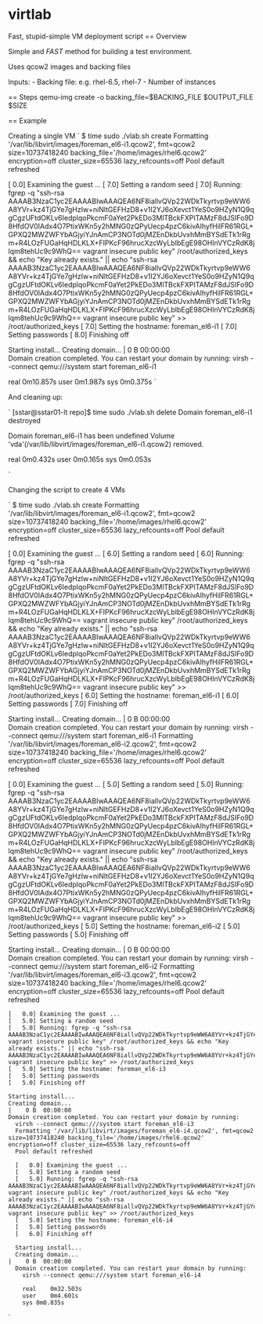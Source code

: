 virtlab
=======

Fast, stupid-simple VM deployment script
== Overview

Simple and *FAST* method for building a test environment.

Uses qcow2 images and backing files


Inputs:
    - Backing file: e.g. rhel-6.5, rhel-7
    - Number of instances

== Steps
    qemu-img create -o backing_file=$BACKING_FILE $OUTPUT_FILE $SIZE

== Example

Creating a single VM
`
$ time sudo ./vlab.sh create
Formatting '/var/lib/libvirt/images/foreman_el6-i1.qcow2', fmt=qcow2 size=10737418240 backing_file='/home/images/rhel6.qcow2' encryption=off cluster_size=65536 lazy_refcounts=off 
Pool default refreshed

[   0.0] Examining the guest ...
[   7.0] Setting a random seed
[   7.0] Running: fgrep -q "ssh-rsa AAAAB3NzaC1yc2EAAAABIwAAAQEA6NF8iallvQVp22WDkTkyrtvp9eWW6A8YVr+kz4TjGYe7gHzIw+niNltGEFHzD8+v1I2YJ6oXevct1YeS0o9HZyN1Q9qgCgzUFtdOKLv6IedplqoPkcmF0aYet2PkEDo3MlTBckFXPITAMzF8dJSIFo9D8HfdOV0IAdx4O7PtixWKn5y2hMNG0zQPyUecp4pzC6kivAIhyfHilFR61RGL+GPXQ2MWZWFYbAGjyiYJnAmCP3NOTd0jMZEnDkbUvxhMmBYSdETk1rRgm+R4LOzFUGaHqHDLKLX+FIPKcF96hrucXzcWyLbIbEgE98OHlnVYCzRdK8jlqm8tehUc9c9WhQ== vagrant insecure public key" /root/authorized_keys && echo "Key already exists." || echo "ssh-rsa AAAAB3NzaC1yc2EAAAABIwAAAQEA6NF8iallvQVp22WDkTkyrtvp9eWW6A8YVr+kz4TjGYe7gHzIw+niNltGEFHzD8+v1I2YJ6oXevct1YeS0o9HZyN1Q9qgCgzUFtdOKLv6IedplqoPkcmF0aYet2PkEDo3MlTBckFXPITAMzF8dJSIFo9D8HfdOV0IAdx4O7PtixWKn5y2hMNG0zQPyUecp4pzC6kivAIhyfHilFR61RGL+GPXQ2MWZWFYbAGjyiYJnAmCP3NOTd0jMZEnDkbUvxhMmBYSdETk1rRgm+R4LOzFUGaHqHDLKLX+FIPKcF96hrucXzcWyLbIbEgE98OHlnVYCzRdK8jlqm8tehUc9c9WhQ== vagrant insecure public key" >> /root/authorized_keys
[   7.0] Setting the hostname: foreman_el6-i1
[   7.0] Setting passwords
[   8.0] Finishing off

Starting install...
Creating domain...                                                                                                                                 |    0 B  00:00:00     
Domain creation completed. You can restart your domain by running:
  virsh --connect qemu:///system start foreman_el6-i1

  real  0m10.857s
  user  0m1.987s
  sys   0m0.375s
`


And cleaning up:

`
[sstar@sstar01-lt repo]$ time sudo ./vlab.sh delete
  Domain foreman_el6-i1 destroyed

  Domain foreman_el6-i1 has been undefined
  Volume 'vda'(/var/lib/libvirt/images/foreman_el6-i1.qcow2) removed.


  real  0m0.432s
  user  0m0.165s
  sys   0m0.053s

`

Changing the script to create 4 VMs

`
$ time sudo ./vlab.sh create
Formatting '/var/lib/libvirt/images/foreman_el6-i1.qcow2', fmt=qcow2 size=10737418240 backing_file='/home/images/rhel6.qcow2' encryption=off cluster_size=65536 lazy_refcounts=off 
Pool default refreshed

[   0.0] Examining the guest ...
[   6.0] Setting a random seed
[   6.0] Running: fgrep -q "ssh-rsa AAAAB3NzaC1yc2EAAAABIwAAAQEA6NF8iallvQVp22WDkTkyrtvp9eWW6A8YVr+kz4TjGYe7gHzIw+niNltGEFHzD8+v1I2YJ6oXevct1YeS0o9HZyN1Q9qgCgzUFtdOKLv6IedplqoPkcmF0aYet2PkEDo3MlTBckFXPITAMzF8dJSIFo9D8HfdOV0IAdx4O7PtixWKn5y2hMNG0zQPyUecp4pzC6kivAIhyfHilFR61RGL+GPXQ2MWZWFYbAGjyiYJnAmCP3NOTd0jMZEnDkbUvxhMmBYSdETk1rRgm+R4LOzFUGaHqHDLKLX+FIPKcF96hrucXzcWyLbIbEgE98OHlnVYCzRdK8jlqm8tehUc9c9WhQ== vagrant insecure public key" /root/authorized_keys && echo "Key already exists." || echo "ssh-rsa AAAAB3NzaC1yc2EAAAABIwAAAQEA6NF8iallvQVp22WDkTkyrtvp9eWW6A8YVr+kz4TjGYe7gHzIw+niNltGEFHzD8+v1I2YJ6oXevct1YeS0o9HZyN1Q9qgCgzUFtdOKLv6IedplqoPkcmF0aYet2PkEDo3MlTBckFXPITAMzF8dJSIFo9D8HfdOV0IAdx4O7PtixWKn5y2hMNG0zQPyUecp4pzC6kivAIhyfHilFR61RGL+GPXQ2MWZWFYbAGjyiYJnAmCP3NOTd0jMZEnDkbUvxhMmBYSdETk1rRgm+R4LOzFUGaHqHDLKLX+FIPKcF96hrucXzcWyLbIbEgE98OHlnVYCzRdK8jlqm8tehUc9c9WhQ== vagrant insecure public key" >> /root/authorized_keys
[   6.0] Setting the hostname: foreman_el6-i1
[   6.0] Setting passwords
[   7.0] Finishing off

Starting install...
Creating domain...                                                                                                                                |    0 B  00:00:00     
Domain creation completed. You can restart your domain by running:
  virsh --connect qemu:///system start foreman_el6-i1
  Formatting '/var/lib/libvirt/images/foreman_el6-i2.qcow2', fmt=qcow2 size=10737418240 backing_file='/home/images/rhel6.qcow2' encryption=off cluster_size=65536 lazy_refcounts=off 
  Pool default refreshed

  [   0.0] Examining the guest ...
  [   5.0] Setting a random seed
  [   5.0] Running: fgrep -q "ssh-rsa AAAAB3NzaC1yc2EAAAABIwAAAQEA6NF8iallvQVp22WDkTkyrtvp9eWW6A8YVr+kz4TjGYe7gHzIw+niNltGEFHzD8+v1I2YJ6oXevct1YeS0o9HZyN1Q9qgCgzUFtdOKLv6IedplqoPkcmF0aYet2PkEDo3MlTBckFXPITAMzF8dJSIFo9D8HfdOV0IAdx4O7PtixWKn5y2hMNG0zQPyUecp4pzC6kivAIhyfHilFR61RGL+GPXQ2MWZWFYbAGjyiYJnAmCP3NOTd0jMZEnDkbUvxhMmBYSdETk1rRgm+R4LOzFUGaHqHDLKLX+FIPKcF96hrucXzcWyLbIbEgE98OHlnVYCzRdK8jlqm8tehUc9c9WhQ== vagrant insecure public key" /root/authorized_keys && echo "Key already exists." || echo "ssh-rsa AAAAB3NzaC1yc2EAAAABIwAAAQEA6NF8iallvQVp22WDkTkyrtvp9eWW6A8YVr+kz4TjGYe7gHzIw+niNltGEFHzD8+v1I2YJ6oXevct1YeS0o9HZyN1Q9qgCgzUFtdOKLv6IedplqoPkcmF0aYet2PkEDo3MlTBckFXPITAMzF8dJSIFo9D8HfdOV0IAdx4O7PtixWKn5y2hMNG0zQPyUecp4pzC6kivAIhyfHilFR61RGL+GPXQ2MWZWFYbAGjyiYJnAmCP3NOTd0jMZEnDkbUvxhMmBYSdETk1rRgm+R4LOzFUGaHqHDLKLX+FIPKcF96hrucXzcWyLbIbEgE98OHlnVYCzRdK8jlqm8tehUc9c9WhQ== vagrant insecure public key" >> /root/authorized_keys
  [   5.0] Setting the hostname: foreman_el6-i2
  [   5.0] Setting passwords
  [   5.0] Finishing off

  Starting install...
  Creating domain...                                                                                                                                |    0 B  00:00:00     
  Domain creation completed. You can restart your domain by running:
    virsh --connect qemu:///system start foreman_el6-i2
    Formatting '/var/lib/libvirt/images/foreman_el6-i3.qcow2', fmt=qcow2 size=10737418240 backing_file='/home/images/rhel6.qcow2' encryption=off cluster_size=65536 lazy_refcounts=off 
    Pool default refreshed

    [   0.0] Examining the guest ...
    [   5.0] Setting a random seed
    [   5.0] Running: fgrep -q "ssh-rsa AAAAB3NzaC1yc2EAAAABIwAAAQEA6NF8iallvQVp22WDkTkyrtvp9eWW6A8YVr+kz4TjGYe7gHzIw+niNltGEFHzD8+v1I2YJ6oXevct1YeS0o9HZyN1Q9qgCgzUFtdOKLv6IedplqoPkcmF0aYet2PkEDo3MlTBckFXPITAMzF8dJSIFo9D8HfdOV0IAdx4O7PtixWKn5y2hMNG0zQPyUecp4pzC6kivAIhyfHilFR61RGL+GPXQ2MWZWFYbAGjyiYJnAmCP3NOTd0jMZEnDkbUvxhMmBYSdETk1rRgm+R4LOzFUGaHqHDLKLX+FIPKcF96hrucXzcWyLbIbEgE98OHlnVYCzRdK8jlqm8tehUc9c9WhQ== vagrant insecure public key" /root/authorized_keys && echo "Key already exists." || echo "ssh-rsa AAAAB3NzaC1yc2EAAAABIwAAAQEA6NF8iallvQVp22WDkTkyrtvp9eWW6A8YVr+kz4TjGYe7gHzIw+niNltGEFHzD8+v1I2YJ6oXevct1YeS0o9HZyN1Q9qgCgzUFtdOKLv6IedplqoPkcmF0aYet2PkEDo3MlTBckFXPITAMzF8dJSIFo9D8HfdOV0IAdx4O7PtixWKn5y2hMNG0zQPyUecp4pzC6kivAIhyfHilFR61RGL+GPXQ2MWZWFYbAGjyiYJnAmCP3NOTd0jMZEnDkbUvxhMmBYSdETk1rRgm+R4LOzFUGaHqHDLKLX+FIPKcF96hrucXzcWyLbIbEgE98OHlnVYCzRdK8jlqm8tehUc9c9WhQ== vagrant insecure public key" >> /root/authorized_keys
    [   5.0] Setting the hostname: foreman_el6-i3
    [   5.0] Setting passwords
    [   5.0] Finishing off

    Starting install...
    Creating domain...                                                                                                                                |    0 B  00:00:00     
    Domain creation completed. You can restart your domain by running:
      virsh --connect qemu:///system start foreman_el6-i3
      Formatting '/var/lib/libvirt/images/foreman_el6-i4.qcow2', fmt=qcow2 size=10737418240 backing_file='/home/images/rhel6.qcow2' encryption=off cluster_size=65536 lazy_refcounts=off 
      Pool default refreshed

      [   0.0] Examining the guest ...
      [   5.0] Setting a random seed
      [   5.0] Running: fgrep -q "ssh-rsa AAAAB3NzaC1yc2EAAAABIwAAAQEA6NF8iallvQVp22WDkTkyrtvp9eWW6A8YVr+kz4TjGYe7gHzIw+niNltGEFHzD8+v1I2YJ6oXevct1YeS0o9HZyN1Q9qgCgzUFtdOKLv6IedplqoPkcmF0aYet2PkEDo3MlTBckFXPITAMzF8dJSIFo9D8HfdOV0IAdx4O7PtixWKn5y2hMNG0zQPyUecp4pzC6kivAIhyfHilFR61RGL+GPXQ2MWZWFYbAGjyiYJnAmCP3NOTd0jMZEnDkbUvxhMmBYSdETk1rRgm+R4LOzFUGaHqHDLKLX+FIPKcF96hrucXzcWyLbIbEgE98OHlnVYCzRdK8jlqm8tehUc9c9WhQ== vagrant insecure public key" /root/authorized_keys && echo "Key already exists." || echo "ssh-rsa AAAAB3NzaC1yc2EAAAABIwAAAQEA6NF8iallvQVp22WDkTkyrtvp9eWW6A8YVr+kz4TjGYe7gHzIw+niNltGEFHzD8+v1I2YJ6oXevct1YeS0o9HZyN1Q9qgCgzUFtdOKLv6IedplqoPkcmF0aYet2PkEDo3MlTBckFXPITAMzF8dJSIFo9D8HfdOV0IAdx4O7PtixWKn5y2hMNG0zQPyUecp4pzC6kivAIhyfHilFR61RGL+GPXQ2MWZWFYbAGjyiYJnAmCP3NOTd0jMZEnDkbUvxhMmBYSdETk1rRgm+R4LOzFUGaHqHDLKLX+FIPKcF96hrucXzcWyLbIbEgE98OHlnVYCzRdK8jlqm8tehUc9c9WhQ== vagrant insecure public key" >> /root/authorized_keys
      [   5.0] Setting the hostname: foreman_el6-i4
      [   5.0] Setting passwords
      [   6.0] Finishing off

      Starting install...
      Creating domain...                                                                                                                                |    0 B  00:00:00     
      Domain creation completed. You can restart your domain by running:
        virsh --connect qemu:///system start foreman_el6-i4

        real    0m32.503s
        user    0m4.601s
        sys 0m0.835s

`
